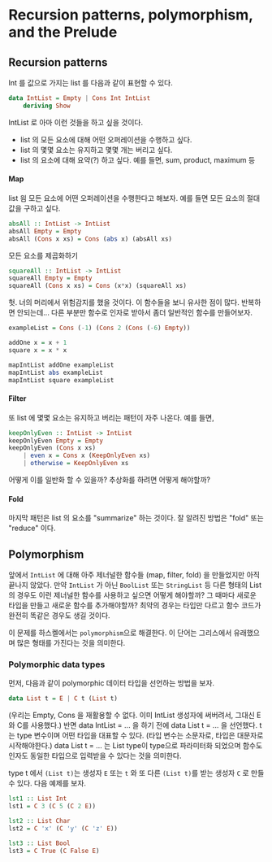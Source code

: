 # Recursion patterns, polymorphism, and the Prelude

## Recursion patterns
Int 를 값으로 가지는 list 를 다음과 같이 표현할 수 있다.
```haskell
data IntList = Empty | Cons Int IntList
	deriving Show
```

IntList 로 아마 이런 것들을 하고 싶을 것이다.
- list 의 모든 요소에 대해 어떤 오퍼레이션을 수행하고 싶다.
- list 의 몇몇 요소는 유지하고 몇몇 개는 버리고 싶다.
- list 의 요소에 대해 요약(?) 하고 싶다. 예를 들면, sum, product, maximum 등

#### Map
list 읨 모든 요소에 어떤 오퍼레이션을 수행한다고 해보자. 예를 들면 모든 요소의 절대값을 구하고 싶다.

```haskell
absAll :: IntList -> IntList
absAll Empty = Empty
absAll (Cons x xs) = Cons (abs x) (absAll xs)
```

모든 요소를 제곱화하기

```haskell
squareAll :: IntList -> IntList
squareAll Empty = Empty
squareAll (Cons x xs) = Cons (x*x) (squareAll xs)
```

헛. 너의 머리에서 위험감지를 했을 것이다. 이 함수들을 보니 유사한 점이 많다. 반복하면 안되는데... 다른 부분만 함수로 인자로 받아서 좀더 일반적인 함수를 만들어보자.

```haskell
exampleList = Cons (-1) (Cons 2 (Cons (-6) Empty))

addOne x = x + 1
square x = x * x

mapIntList addOne exampleList
mapIntList abs exampleList
mapIntList square exampleList
```

#### Filter
또 list 에 몇몇 요소는 유지하고 버리는 패턴이 자주 나온다. 예를 들면,

```haskell
keepOnlyEven :: IntList -> IntList
keepOnlyEven Empty = Empty
keepOnlyEven (Cons x xs)
	| even x = Cons x (KeepOnlyEven xs)
	| otherwise = KeepOnlyEven xs
```

어떻게 이를 일반화 할 수 있을까? 추상화를 하려면 어떻게 해야할까?

#### Fold
마지막 패턴은 list 의 요소를 "summarize" 하는 것이다. 잘 알려진 방법은 "fold" 또는 "reduce" 이다.

## Polymorphism
앞에서 `IntList` 에 대해 아주 제너널한 함수들 (map, filter, fold) 을 만들었지만 아직 끝나지 않았다. 만약 `IntList` 가 아닌 `BoolList` 또는 `StringList` 등 다른 형태의 List 의 경우도 이런 제너널한 함수를 사용하고 싶으면 어떻게 해야할까? 그 때마다 새로운 타입을 만들고 새로운 함수를 추가해야할까? 최약의 경우는 타입만 다르고 함수 코드가 완전히 똑같은 경우도 생길 것이다.

이 문제를 하스켈에서는 `polymorphism`으로 해결한다. 이 단어는 그리스에서 유래했으며 많은 형태를 가진다는 것을 의미한다.

### Polymorphic data types
먼저, 다음과 같이 polymorphic 데이터 타입을 선언하는 방법을 보자.

```haskell
data List t = E | C t (List t)
```

(우리는 Empty, Cons 을 재활용할 수 없다. 이미 IntList 생성자에 써버려서, 그대신 E와 C를 사용했다.) 반면 data IntList = ... 을 하기 전에 data List t = ... 을 선언했다. t 는 type 변수이며 어떤 타입을 대표할 수 있다. (타입 변수는 소문자로, 타입은 대문자로 시작해야한다.) data List t = ... 는 List type이 type으로 파라미터화 되었으며 함수도 인자도 동일한 타입으로 입력받을 수 있다는 것을 의미한다.

type t 에서 `(List t)`는 생성자 `E` 또는 `t` 와 또 다른 `(List t)`를 받는 생성자 `C` 로 만들 수 있다. 다음 예제를 보자.

```haskell
lst1 :: List Int
lst1 = C 3 (C 5 (C 2 E))

lst2 :: List Char
lst2 = C 'x' (C 'y' (C 'z' E))

lst3 :: List Bool
lst3 = C True (C False E)
```
